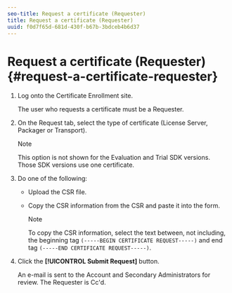 ```yaml
---
seo-title: Request a certificate (Requester)
title: Request a certificate (Requester)
uuid: f0d7f65d-681d-430f-b67b-3bdceb4b6d37
---
```


# Request a certificate (Requester){#request-a-certificate-requester}

1. Log onto the Certificate Enrollment site.

   The user who requests a certificate must be a Requester. 

1. On the Request tab, select the type of certificate (License Server, Packager or Transport).

   >[!NOTE]
   >
   >This option is not shown for the Evaluation and Trial SDK versions. Those SDK versions use one certificate.

1. Do one of the following:

    * Upload the CSR file. 
    * Copy the CSR information from the CSR and paste it into the form.

       >[!NOTE]
       >
       >To copy the CSR information, select the text between, not including, the beginning tag `(-----BEGIN CERTIFICATE REQUEST-----)` and end tag `(-----END CERTIFICATE REQUEST-----)`.

1. Click the **[!UICONTROL Submit Request]** button.

   An e-mail is sent to the Account and Secondary Administrators for review. The Requester is Cc'd. 


